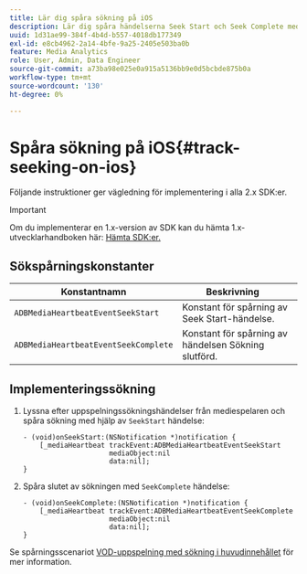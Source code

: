 ```yaml
---
title: Lär dig spåra sökning på iOS
description: Lär dig spåra händelserna Seek Start och Seek Complete med Media SDK på iOS.
uuid: 1d31ae99-384f-4b4d-b557-4018db177349
exl-id: e8cb4962-2a14-4bfe-9a25-2405e503ba0b
feature: Media Analytics
role: User, Admin, Data Engineer
source-git-commit: a73ba98e025e0a915a5136bb9e0d5bcbde875b0a
workflow-type: tm+mt
source-wordcount: '130'
ht-degree: 0%

---
```


# Spåra sökning på iOS{#track-seeking-on-ios}

Följande instruktioner ger vägledning för implementering i alla 2.x SDK:er.

>[!IMPORTANT]
>
>Om du implementerar en 1.x-version av SDK kan du hämta 1.x-utvecklarhandboken här: [Hämta SDK:er.](/help/getting-started/download-sdks.md)

## Sökspårningskonstanter

| Konstantnamn | Beskrivning     |
|---|---|
| `ADBMediaHeartbeatEventSeekStart` | Konstant för spårning av Seek Start-händelse. |
| `ADBMediaHeartbeatEventSeekComplete` | Konstant för spårning av händelsen Sökning slutförd. |

## Implementeringssökning

1. Lyssna efter uppspelningssökningshändelser från mediespelaren och spåra sökning med hjälp av `SeekStart` händelse:

   ```
   - (void)onSeekStart:(NSNotification *)notification {
       [_mediaHeartbeat trackEvent:ADBMediaHeartbeatEventSeekStart  
                        mediaObject:nil  
                        data:nil];
   }
   ```

1. Spåra slutet av sökningen med `SeekComplete` händelse:

   ```
   - (void)onSeekComplete:(NSNotification *)notification {
       [_mediaHeartbeat trackEvent:ADBMediaHeartbeatEventSeekComplete  
                        mediaObject:nil  
                        data:nil];
   }
   ```

Se spårningsscenariot [VOD-uppspelning med sökning i huvudinnehållet](/help/use-cases/tracking-scenarios/vod-seeking.md) för mer information.
